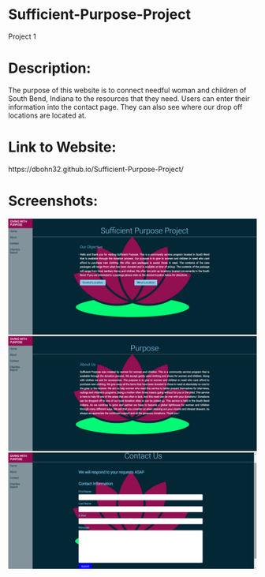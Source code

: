 # Sufficient-Purpose-Project
Project 1

<h1>Description:</h1>
<p> The purpose of this website is to connect needful woman and children of South Bend, Indiana to the resources that they need. Users can enter their information into the contact page. They can also see where our drop off locations are located at. </p>

<h1>Link to Website:</h1> <p>https://dbohn32.github.io/Sufficient-Purpose-Project/</p>

<h1>Screenshots:</h1> 
             <img src= "./Screenshot (23).png">
             <img src= "./Screenshot (24).png">
             <img src= "./Screenshot (25).png">

